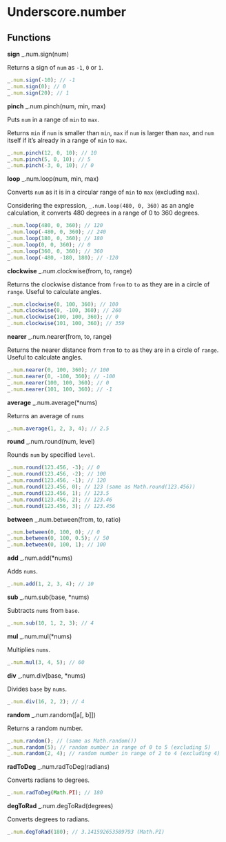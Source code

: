 # Underscore.number

## Functions

**sign** _.num.sign(num)

Returns a sign of `num` as `-1`, `0` or `1`.

```javascript
_.num.sign(-10); // -1
_.num.sign(0); // 0
_.num.sign(20); // 1
```

**pinch** _.num.pinch(num, min, max)

Puts `num` in a range of `min` to `max`.

Returns `min` if `num` is smaller than `min`, `max` if `num` is larger than `max`, and `num` itself if it’s already in a range of `min` to `max`.

```javascript
_.num.pinch(12, 0, 10); // 10
_.num.pinch(5, 0, 10); // 5
_.num.pinch(-3, 0, 10); // 0
```

**loop** _.num.loop(num, min, max)

Converts `num` as it is in a circular range of `min` to `max` (excluding `max`).

Considering the expression, `_.num.loop(480, 0, 360)` as an angle calculation, it converts 480 degrees in a range of 0 to 360 degrees.

```javascript
_.num.loop(480, 0, 360); // 120
_.num.loop(-480, 0, 360); // 240
_.num.loop(180, 0, 360); // 180
_.num.loop(0, 0, 360); // 0
_.num.loop(360, 0, 360); // 360
_.num.loop(-480, -180, 180); // -120
```

**clockwise** _.num.clockwise(from, to, range)

Returns the clockwise distance from `from` to `to` as they are in a circle of `range`. Useful to calculate angles.

```javascript
_.num.clockwise(0, 100, 360); // 100
_.num.clockwise(0, -100, 360); // 260
_.num.clockwise(100, 100, 360); // 0
_.num.clockwise(101, 100, 360); // 359
```

**nearer** _.num.nearer(from, to, range)

Returns the nearer distance from `from` to `to` as they are in a circle of `range`. Useful to calculate angles.

```javascript
_.num.nearer(0, 100, 360); // 100
_.num.nearer(0, -100, 360); // -100
_.num.nearer(100, 100, 360); // 0
_.num.nearer(101, 100, 360); // -1
```

**average** _.num.average(\*nums)

Returns an average of `nums`

```javascript
_.num.average(1, 2, 3, 4); // 2.5
```

**round** _.num.round(num, level)

Rounds `num` by specified `level`.

```javascript
_.num.round(123.456, -3); // 0
_.num.round(123.456, -2); // 100
_.num.round(123.456, -1); // 120
_.num.round(123.456, 0); // 123 (same as Math.round(123.456))
_.num.round(123.456, 1); // 123.5
_.num.round(123.456, 2); // 123.46
_.num.round(123.456, 3); // 123.456
```

**between** _.num.between(from, to, ratio)

```javascript
_.num.between(0, 100, 0); // 0
_.num.between(0, 100, 0.5); // 50
_.num.between(0, 100, 1); // 100
```

**add** _.num.add(\*nums)

Adds `nums`.

```javascript
_.num.add(1, 2, 3, 4); // 10
```

**sub** _.num.sub(base, \*nums)

Subtracts `nums` from `base`.

```javascript
_.num.sub(10, 1, 2, 3); // 4
```

**mul** _.num.mul(\*nums)

Multiplies `nums`.

```javascript
_.num.mul(3, 4, 5); // 60
```

**div** _.num.div(base, \*nums)

Divides `base` by `nums`.

```javascript
_.num.div(16, 2, 2); // 4
```

**random** _.num.random([a[, b]])

Returns a random number.

```javascript
_.num.random(); // (same as Math.random())
_.num.random(5); // random number in range of 0 to 5 (excluding 5)
_.num.random(2, 4); // random number in range of 2 to 4 (excluding 4)
```

**radToDeg** _.num.radToDeg(radians)

Converts radians to degrees.

```javascript
_.num.radToDeg(Math.PI); // 180
```

**degToRad** _.num.degToRad(degrees)

Converts degrees to radians.

```javascript
_.num.degToRad(180); // 3.141592653589793 (Math.PI)
```